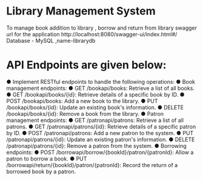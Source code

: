 # Library Management System
To manage book addition to library , borrow and return from library
swagger url for the application http://localhost:8080/swagger-ui/index.html#/
Database - MySQL ,name-librarydb
# API Endpoints are given below:
● Implement RESTful endpoints to handle the following operations:
● Book management endpoints:
● GET /bookapi/books: Retrieve a list of all books.
● GET /bookapi/books/{id}: Retrieve details of a specific book by ID.
● POST /bookapi/books: Add a new book to the library.
● PUT /bookapi/books/{id}: Update an existing book's information.
● DELETE /bookapi/books/{id}: Remove a book from the library.
● Patron management endpoints:
● GET /patronapi/patrons: Retrieve a list of all patrons.
● GET /patronapi/patrons/{id}: Retrieve details of a specific patron by ID.
● POST /patronapi/patrons: Add a new patron to the system.
● PUT /patronapi/patrons/{id}: Update an existing patron's information.
● DELETE /patronapi/patrons/{id}: Remove a patron from the system.
● Borrowing endpoints:
● POST /borrowapi/borrow/{bookId}/patron/{patronId}: Allow a patron to borrow a book.
● PUT /borrowapi/return/{bookId}/patron/{patronId}: Record the return of a borrowed book by a patron.
